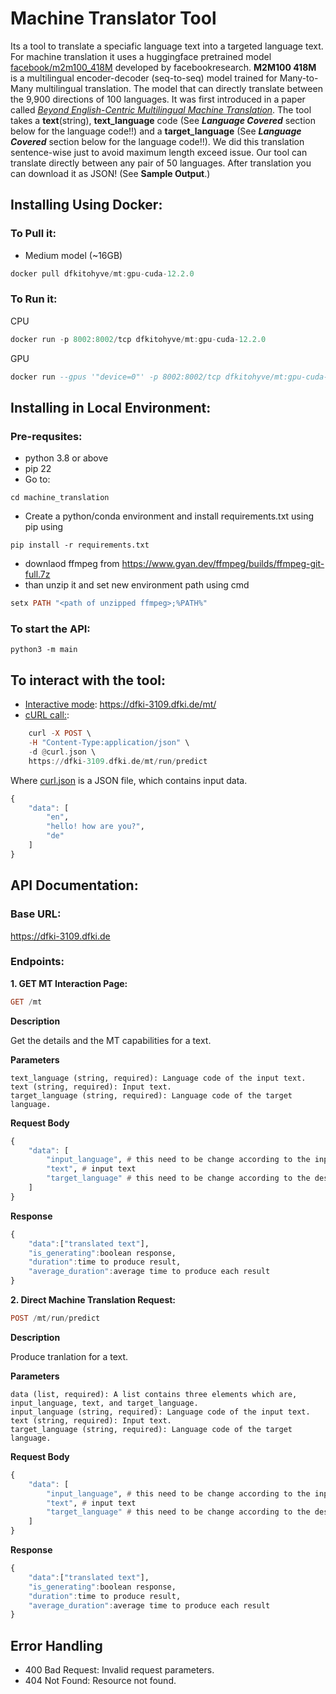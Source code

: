 # Machine Translator Tool
Its a tool to translate a speciafic language text into a targeted language text. For machine translation it uses a huggingface pretrained model <u>[facebook/m2m100_418M](https://huggingface.co/facebook/m2m100_418M)</u> developed by facebookresearch. **M2M100 418M** is a multilingual encoder-decoder (seq-to-seq) model trained for Many-to-Many multilingual translation. The model that can directly translate between the 9,900 directions of 100 languages. It was first introduced in a paper called <u>[*Beyond English-Centric Multilingual Machine Translation*](https://arxiv.org/abs/2010.11125)</u>. The tool takes a **text**(string), **text_language** code (See ***Language Covered*** section below for the language code!!) and a **target_language** (See ***Language Covered*** section below for the language code!!). We did this translation sentence-wise just to avoid maximum length exceed issue. Our tool can translate directly between any pair of 50 languages. After translation you can download it as JSON! (See **Sample Output**.)

## Installing Using Docker:
### To Pull it: 
* Medium model (~16GB)
```hs
docker pull dfkitohyve/mt:gpu-cuda-12.2.0
```

### To Run it: 

CPU
```hs
docker run -p 8002:8002/tcp dfkitohyve/mt:gpu-cuda-12.2.0
```

GPU
```hs
docker run --gpus '"device=0"' -p 8002:8002/tcp dfkitohyve/mt:gpu-cuda-12.2.0

```




## Installing in Local Environment:
### Pre-requsites:
* python 3.8 or above
* pip 22
* Go to:
```
cd machine_translation
```
* Create a python/conda environment and install requirements.txt using pip using 
```
pip install -r requirements.txt
```

* downlaod ffmpeg from https://www.gyan.dev/ffmpeg/builds/ffmpeg-git-full.7z
* than  unzip it and set new environment path using cmd
```hs
setx PATH "<path of unzipped ffmpeg>;%PATH%"
``` 

### To start the API:
```
python3 -m main
```
## To interact with the tool:
* <u>Interactive mode</u>:  https://dfki-3109.dfki.de/mt/
* <u>cURL call:</u>: 
```hs
	curl -X POST \
	-H "Content-Type:application/json" \
	-d @curl.json \
	https://dfki-3109.dfki.de/mt/run/predict  
```
Where [curl.json](https://github.com/DFKI-NLP/tohyve-services/blob/master/machine_translator/curl.json) is a JSON file, which contains input data.
```hs
{
    "data": [
        "en",
        "hello! how are you?",
        "de"
    ]
}
```


## API Documentation:

### Base URL:
https://dfki-3109.dfki.de

### Endpoints:
**1. GET MT Interaction Page:**
```hs
GET /mt
```

**Description**

Get the details and the MT capabilities for a text.

**Parameters**

```
text_language (string, required): Language code of the input text.
text (string, required): Input text.
target_language (string, required): Language code of the target language.
```
**Request Body**
```hs
{ 
    "data": [
        "input_language", # this need to be change according to the input text's language code
        "text", # input text
        "target_language" # this need to be change according to the desired text language code
    ]
}
```

**Response**
```hs
{
    "data":["translated text"],
    "is_generating":boolean response,
    "duration":time to produce result,
    "average_duration":average time to produce each result
}
```


**2. Direct Machine Translation Request:**
```hs
POST /mt/run/predict
```

**Description**

Produce tranlation for a text.

**Parameters**

```
data (list, required): A list contains three elements which are, input_language, text, and target_language. 
input_language (string, required): Language code of the input text.
text (string, required): Input text.
target_language (string, required): Language code of the target language.
```
**Request Body**
```hs
{ 
    "data": [
        "input_language", # this need to be change according to the input text's language code
        "text", # input text
        "target_language" # this need to be change according to the desired text language code
    ]
}
```

**Response**
```hs
{
    "data":["translated text"],
    "is_generating":boolean response,
    "duration":time to produce result,
    "average_duration":average time to produce each result
}
```

## Error Handling
* 400 Bad Request: Invalid request parameters.
* 404 Not Found: Resource not found.


